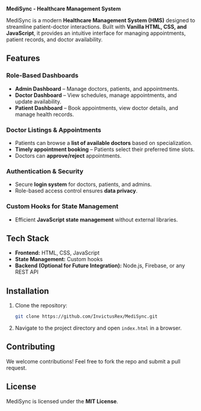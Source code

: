 **MediSync - Healthcare Management System**

MediSync is a modern **Healthcare Management System (HMS)** designed to streamline patient-doctor interactions. Built with **Vanilla HTML, CSS, and JavaScript**, it provides an intuitive interface for managing appointments, patient records, and doctor availability.

## Features

### Role-Based Dashboards
- **Admin Dashboard** – Manage doctors, patients, and appointments.
- **Doctor Dashboard** – View schedules, manage appointments, and update availability.
- **Patient Dashboard** – Book appointments, view doctor details, and manage health records.

### Doctor Listings & Appointments
- Patients can browse a **list of available doctors** based on specialization.
- **Timely appointment booking** – Patients select their preferred time slots.
- Doctors can **approve/reject** appointments.

### Authentication & Security
- Secure **login system** for doctors, patients, and admins.
- Role-based access control ensures **data privacy**.

### Custom Hooks for State Management
- Efficient **JavaScript state management** without external libraries.

## Tech Stack
- **Frontend:** HTML, CSS, JavaScript
- **State Management:** Custom hooks
- **Backend (Optional for Future Integration):** Node.js, Firebase, or any REST API

## Installation
1. Clone the repository:
   ```sh
   git clone https://github.com/InvictusRex/MediSync.git
   ```
2. Navigate to the project directory and open `index.html` in a browser.

## Contributing
We welcome contributions! Feel free to fork the repo and submit a pull request.

## License
MediSync is licensed under the **MIT License**.
